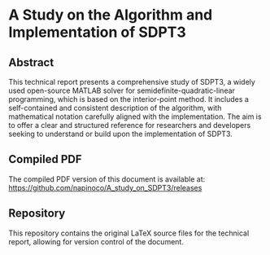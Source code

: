 # A Study on the Algorithm and Implementation of SDPT3

## Abstract

This technical report presents a comprehensive study of SDPT3, a widely used open-source MATLAB solver for semidefinite-quadratic-linear programming, which is based on the interior-point method. It includes a self-contained and consistent description of the algorithm, with mathematical notation carefully aligned with the implementation. The aim is to offer a clear and structured reference for researchers and developers seeking to understand or build upon the implementation of SDPT3.

## Compiled PDF

The compiled PDF version of this document is available at: https://github.com/napinoco/A_study_on_SDPT3/releases

## Repository

This repository contains the original LaTeX source files for the technical report, allowing for version control of the document.